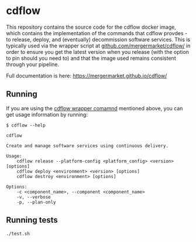 # cdflow

This repository contains the source code for the cdflow docker image, which contains the implementation of the commands that cdflow provdes - to release, deploy, and (eventually) decommission software services. This is typically used via the wrapper script at [github.com/mergermarket/cdflow/](https://github.com/mergermarket/cdflow/) in order to ensure you get the latest version when you release (with the option to pin should you need to) and that the image used remains consistent through your pipeline.

Full documentation is here: https://mergermarket.github.io/cdflow/

## Running

If you are using the [cdflow wrapper comamnd](https://github.com/mergermarket/cdflow/) mentioned above, you can get usage information by running:

```
$ cdflow --help

cdflow

Create and manage software services using continuous delivery.

Usage:
    cdflow release --platform-config <platform_config> <version> [options]
    cdflow deploy <environment> <version> [options]
    cdflow destroy <environment> [options]

Options:
    -c <component_name>, --component <component_name>
    -v, --verbose
    -p, --plan-only
```

## Running tests

```
./test.sh
```
